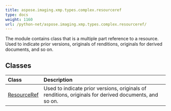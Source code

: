 ```yaml
---
title: aspose.imaging.xmp.types.complex.resourceref
type: docs
weight: 1160
url: /python-net/aspose.imaging.xmp.types.complex.resourceref/
---
```



The module contains class that is a multiple part reference to a resource. Used to indicate prior versions, originals of renditions, originals for derived documents, and so on.

## **Classes**
| **Class** | **Description** |
| :- | :- |
| [ResourceRef](/imaging/python-net/aspose.imaging.xmp.types.complex.resourceref/resourceref/) | Used to indicate prior versions, originals of renditions, originals for derived documents, and so on. |
